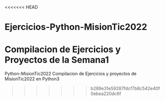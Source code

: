 <<<<<<< HEAD
# Ejercicios-Python-MisionTic2022
Compilacion de Ejercicios y Proyectos de la Semana1
=======
Python-MisionTic2022
Compilacion de Ejercicios y proyectos de MisionTic2022 en Python3
>>>>>>> b289e31e59287fdcf7b8c542e40f0ebea220dc6f
